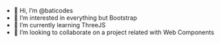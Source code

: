 - 👋 Hi, I’m @baticodes
- 👀 I’m interested in everything but Bootstrap
- 🌱 I’m currently learning ThreeJS
- 💞️ I’m looking to collaborate on a project related with Web Components
